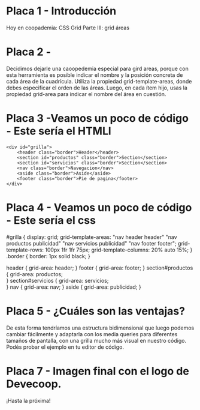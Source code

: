 # Placa 1 - Introducción
Hoy en coopademia: CSS Grid Parte III: grid áreas

# Placa 2 -
Decidimos dejarle una caoopedemia especial para gird areas, porque con esta herramienta es posible indicar el nombre y la posición concreta de cada área de la cuadrícula. Utiliza la propiedad grid-template-areas, donde debes especificar el orden de las áreas. Luego, en cada ítem hijo, usas la propiedad grid-area para indicar el nombre del área en cuestión.



# Placa 3 -Veamos un poco de código - Este sería el HTMLl 

```
<div id="grilla">
 	<header class="border">Header</header>
 	<section id="productos" class="border">Section</section>
 	<section id="servicios" class="border">Section</section>
 	<nav class="border">Navegacion</nav>
 	<aside class="border">Aside</aside>
 	<footer class="border">Pie de pagina</footer>
</div>

```

# Placa 4 - Veamos un poco de código - Este sería el css

#grilla {
   display: grid;
   grid-template-areas:
     "nav header header"
     "nav productos publicidad"
     "nav servicios publicidad"
     "nav footer footer";
   grid-template-rows: 100px 1fr 1fr 75px; 
   grid-template-columns: 20% auto 15%;
}
.border {
   border: 1px solid black;
}

header {
   grid-area: header;
}
footer {
   grid-area: footer;
}
section#productos {
   grid-area: productos;     
}
section#servicios {
   grid-area: servicios;     
}
nav {
   grid-area: nav;
}
aside {
   grid-area: publicidad;
}


# Placa 5 - ¿Cuáles son las ventajas? 
De esta forma tendríamos una estructura bidimensional que luego podemos cambiar fácilmente y adaptarla con los media queries para diferentes tamaños de pantalla, con una grilla mucho más visual en nuestro código. Podés probar el ejemplo en tu editor de código.

# Placa 7 - Imagen final con el logo de Devecoop.

¡Hasta la próxima!
